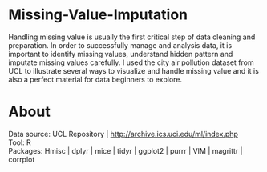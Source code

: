 # Missing-Value-Imputation

Handling missing value is usually the first critical step of data cleaning and preparation. In order to successfully manage and analysis data, it is important to identify missing values, understand hidden pattern and imputate missing values carefully. I used the city air pollution dataset from UCL to illustrate several ways to visualize and handle missing value and it is also a perfect material for data beginners to explore.<br/>

# About
  Data source: UCL Repository | http://archive.ics.uci.edu/ml/index.php <br/>
  Tool: R <br/>
  Packages: Hmisc | dplyr | mice | tidyr | ggplot2 | purrr | VIM | magrittr | corrplot


